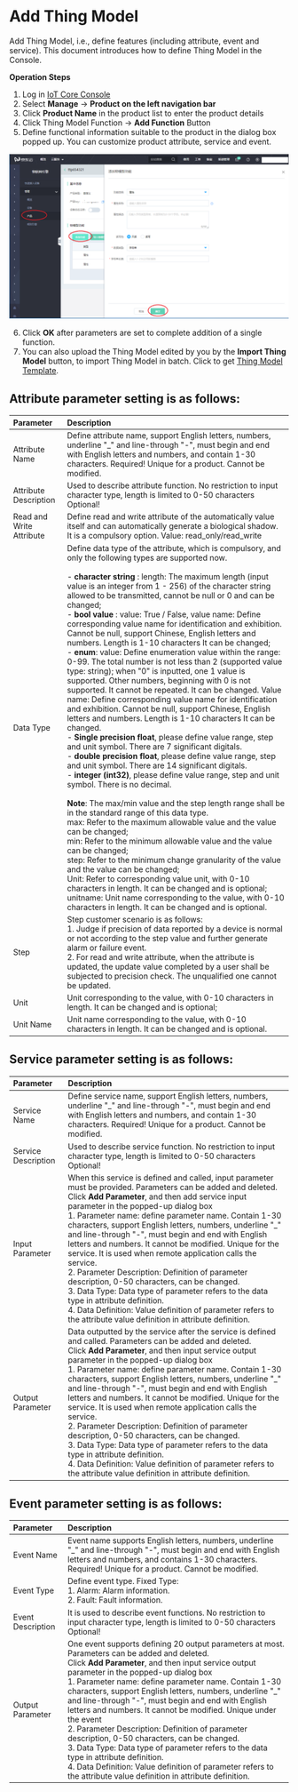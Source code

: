 # Add Thing Model

Add Thing Model, i.e., define features (including attribute, event and service). This document introduces how to define Thing Model in the Console.

**Operation Steps**

1. Log in [IoT Core Console](https://iot-console.jdcloud.com/core)
2. Select **Manage** -> **Product on the left navigation bar**
3. Click **Product Name** in the product list to enter the product details
4. Click Thing Model Function -> **Add Function** Button
5. Define functional information suitable to the product in the dialog box popped up. You can customize product attribute, service and event.

![Create-Ting-Model](../../../../../image/IoT/IoT-Engine/Ting-Model-Creation.png)


6. Click **OK** after parameters are set to complete addition of a single function.
7. You can also upload the Thing Model edited by you by the **Import Thing Model** button, to import Thing Model in batch. Click to get [Thing Model Template](https://pubilc-tm-template.s3.cn-north-1.jdcloud-oss.com/TM-Sample.json).


## Attribute parameter setting is as follows:

| Parameter                  | Description                 |
| :------------------- | :------------------- |
|Attribute Name  | Define attribute name, support English letters, numbers, underline "_" and line-through "-", must begin and end with English letters and numbers, and contain 1-30 characters. Required! Unique for a product. Cannot be modified. | 
|Attribute Description | Used to describe attribute function. No restriction to input character type, length is limited to 0-50 characters Optional! | 
|Read and Write Attribute | Define read and write attribute of the automatically value itself and can automatically generate a biological shadow. It is a compulsory option.	Value: read_only/read_write  | 
|Data Type | Define data type of the attribute, which is compulsory, and only the following types are supported now. <br><br>   - **character string** : length: The maximum length (input value is an integer from 1 - 256) of the character string allowed to be transmitted, cannot be null or 0 and can be changed; <br>  - **bool value** : value: True / False, value name: Define corresponding value name for identification and exhibition. Cannot be null, support Chinese, English letters and numbers. Length is 1-10 characters It can be changed; <br>   - **enum**: value: Define enumeration value within the range: 0-99. The total number is not less than 2 (supported value type: string); when "0" is inputted, one 1 value is supported. Other numbers, beginning with 0 is not supported. It cannot be repeated. It can be changed. Value name: Define corresponding value name for identification and exhibition. Cannot be null, support Chinese, English letters and numbers. Length is 1-10 characters It can be changed. <br> - **Single precision float**, please define value range, step and unit symbol. There are 7 significant digitals.  <br>   - **double precision float**, please define value range, step and unit symbol. There are 14 significant digitals.   <br> - **integer (int32)**, please define value range, step and unit symbol. There is no decimal. <br> <br> **Note**: The max/min value and the step length range shall be in the standard range of this data type. <br> max: Refer to the maximum allowable value and the value can be changed;	 <br> min: Refer to the minimum allowable value and the value can be changed;	 <br> step: Refer to the minimum change granularity of the value and the value can be changed; <br> Unit: Refer to corresponding value unit, with 0-10 characters in length. It can be changed and is optional; <br>unitname: Unit name corresponding to the value, with 0-10 characters in length. It can be changed and is optional. <br> |
|Step| Step customer scenario is as follows: <br> 1. Judge if precision of data reported by a device is normal or not according to the step value and further generate alarm or failure event. <br>  2. For read and write attribute, when the attribute is updated, the update value completed by a user shall be subjected to precision check. The unqualified one cannot be updated.  |
|Unit| Unit corresponding to the value, with 0-10 characters in length. It can be changed and is optional; |
|Unit Name| Unit name corresponding to the value, with 0-10 characters in length. It can be changed and is optional. |


## Service parameter setting is as follows:

| Parameter                  | Description                 |
| :------------------- | :------------------- |
|Service Name  | Define service name, support English letters, numbers, underline "_" and line-through "-", must begin and end with English letters and numbers, and contain 1-30 characters. Required! Unique for a product. Cannot be modified. | 
|Service Description | Used to describe service function. No restriction to input character type, length is limited to 0-50 characters Optional! | 
|Input Parameter | When this service is defined and called, input parameter must be provided. Parameters can be added and deleted. <br> Click **Add Parameter**, and then add service input parameter in the popped-up dialog box <br> 1. Parameter name: define parameter name. Contain 1-30 characters, support English letters, numbers, underline "_" and line-through "-", must begin and end with English letters and numbers. It cannot be modified. Unique for the service. It is used when remote application calls the service. <br>  2. Parameter Description: Definition of parameter description, 0-50 characters, can be changed. <br>  3. Data Type: Data type of parameter refers to the data type in attribute definition. <br>  4. Data Definition: Value definition of parameter refers to the attribute value definition in attribute definition.| 
|Output Parameter | Data outputted by the service after the service is defined and called. Parameters can be added and deleted. <br> Click **Add Parameter**, and then input service output parameter in the popped-up dialog box <br> 1. Parameter name: define parameter name. Contain 1-30 characters, support English letters, numbers, underline "_" and line-through "-", must begin and end with English letters and numbers. It cannot be modified. Unique for the service. It is used when remote application calls the service. <br>  2. Parameter Description: Definition of parameter description, 0-50 characters, can be changed. <br>  3. Data Type: Data type of parameter refers to the data type in attribute definition. <br>  4. Data Definition: Value definition of parameter refers to the attribute value definition in attribute definition.| 

## Event parameter setting is as follows:

| Parameter                  | Description                 |
| :------------------- | :------------------- |
|Event Name  | Event name supports English letters, numbers, underline "_" and line-through "-", must begin and end with English letters and numbers, and contains 1-30 characters. Required! Unique for a product. Cannot be modified. | 
|Event Type | Define event type. Fixed Type: <br> 1. Alarm: Alarm information. <br> 2. Fault: Fault information.| 
|Event Description | It is used to describe event functions. No restriction to input character type, length is limited to 0-50 characters Optional! | 
|Output Parameter | One event supports defining 20 output parameters at most. Parameters can be added and deleted. <br> Click **Add Parameter**, and then input service output parameter in the popped-up dialog box <br> 1. Parameter name: define parameter name. Contain 1-30 characters, support English letters, numbers, underline "_" and line-through "-", must begin and end with English letters and numbers. It cannot be modified. Unique under the event <br>  2. Parameter Description: Definition of parameter description, 0-50 characters, can be changed. <br>  3. Data Type: Data type of parameter refers to the data type in attribute definition. <br>  4. Data Definition: Value definition of parameter refers to the attribute value definition in attribute definition.| 

